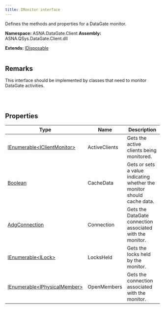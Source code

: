 ```yaml
---
title: IMonitor interface
---
```


Defines the methods and properties for a DataGate monitor.

**Namespace:** ASNA.DataGate.Client
**Assembly:** ASNA.QSys.DataGate.Client.dll

**Extends:** [IDisposable](https://learn.microsoft.com/en-us/dotnet/api/system.idisposable?view=net-8.0)
<br>
<br>

## Remarks
This interface should be implemented by classes that need to monitor DataGate activities.

<br>
<br>

## Properties

| Type | Name | Description
| --- | --- | --- 
| [IEnumerable\<IClientMonitor\>](https://learn.microsoft.com/en-us/dotnet/api/system.collections.generic.ienumerable-1?view=net-8.0) | ActiveClients | Gets the active clients being monitored. |
| [Boolean](https://docs.microsoft.com/en-us/dotnet/api/system.boolean) | CacheData | Gets or sets a value indicating whether the monitor should cache data. |
| [AdgConnection](/reference/datagate/datagate-client/adg-connection.html) | Connection | Gets the DataGate connection associated with the monitor. |
| [IEnumerable\<ILock\>](https://learn.microsoft.com/en-us/dotnet/api/system.collections.generic.ienumerable-1?view=net-8.0) | LocksHeld | Gets the locks held by the monitor. |
| [IEnumerable\<IPhysicalMember\>](https://learn.microsoft.com/en-us/dotnet/api/system.collections.generic.ienumerable-1?view=net-8.0) | OpenMembers | Gets the connection associated with the monitor. |
